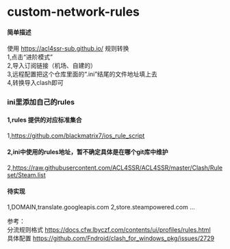 # custom-network-rules 

#### 简单描述  
使用 https://acl4ssr-sub.github.io/ 规则转换  
1,点击“进阶模式”  
2,导入订阅链接（机场、自建的）  
3,远程配置把这个仓库里面的“.ini”结尾的文件地址填上去  
4,转换导入clash即可  

### ini里添加自己的rules  
#### 1,rules 提供的对应标准集合  
1,https://github.com/blackmatrix7/ios_rule_script   
#### 2,ini中使用的rules地址，暂不确定具体是在哪个git库中维护  
2,https://raw.githubusercontent.com/ACL4SSR/ACL4SSR/master/Clash/Ruleset/Steam.list   

#### 待实现
1,DOMAIN,translate.googleapis.com
2,store.steampowered.com 
...

参考：  
分流规则格式 https://docs.cfw.lbyczf.com/contents/ui/profiles/rules.html  
具体配置 https://github.com/Fndroid/clash_for_windows_pkg/issues/2729

